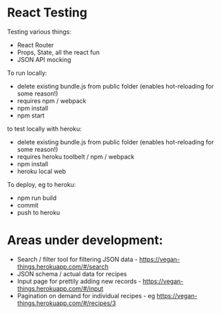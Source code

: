 React Testing
=====================
Testing various things:
- React Router
- Props, State, all the react fun
- JSON API mocking

To run locally:
- delete existing bundle.js from public folder (enables hot-reloading for some reason!)
- requires npm / webpack
- npm install
- npm start

to test locally with heroku:
- delete existing bundle.js from public folder (enables hot-reloading for some reason!)
- requires heroku toolbelt / npm / webpack
- npm install
- heroku local web

To deploy, eg to heroku:
- npm run build
- commit
- push to heroku

Areas under development:
=====================
- Search / filter tool for filtering JSON data - https://vegan-things.herokuapp.com/#/search
- JSON schema / actual data for recipes
- Input page for prettily adding new records - https://vegan-things.herokuapp.com/#/input
- Pagination on demand for individual recipes - eg https://vegan-things.herokuapp.com/#/recipes/3

